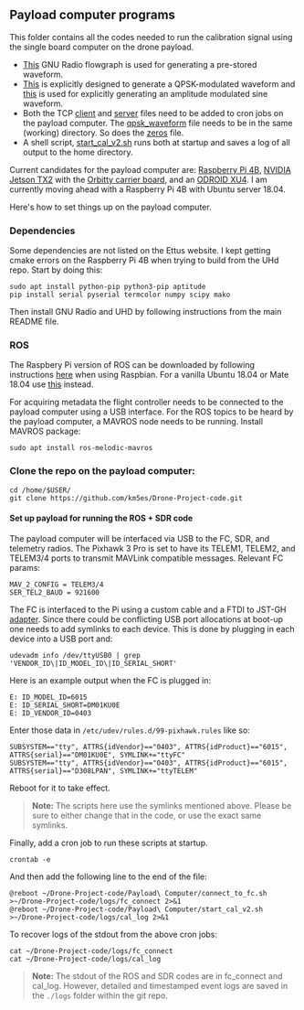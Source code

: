 ## Payload computer programs
This folder contains all the codes needed to run the calibration signal using the single board computer on the drone payload.
* [This](drone_pulse_tx_single_pol_save_file.grc) GNU Radio flowgraph is used for generating a pre-stored waveform.
* [This](generate_waveform_qpsk.grc) is explicitly designed to generate a QPSK-modulated waveform and [this](generate_waveform_sine) is used for explicitly generating an amplitude modulated sine waveform.
* Both the TCP [client](gr_cal_tcp_loopback_client.py) and [server](cal_sequence_tcp_server.py) files need to be added to cron jobs on the payload computer. The [qpsk_waveform](qpsk_Waveform) file needs to be in the same (working) directory. So does the [zeros](zeros) file.
* A shell script, [start_cal_v2.sh](start_cal_v2.sh) runs both at startup and saves a log of all output to the home directory.

Current candidates for the payload computer are: [Raspberry Pi 4B](https://www.raspberrypi.org/products/raspberry-pi-4-model-b/), [NVIDIA Jetson TX2](https://developer.nvidia.com/embedded/jetson-tx2) with the [Orbitty carrier board](http://connecttech.com/product/orbitty-carrier-for-nvidia-jetson-tx2-tx1/), and an [ODROID XU4](https://www.hardkernel.com/shop/odroid-xu4-special-price/). I am currently moving ahead with a Raspberry Pi 4B with Ubuntu server 18.04.

Here's how to set things up on the payload computer. 

### Dependencies
Some dependencies are not listed on the Ettus website. I kept getting cmake errors on the Raspberry Pi 4B when trying to build from the UHd repo. Start by doing this:
```
sudo apt install python-pip python3-pip aptitude
pip install serial pyserial termcolor numpy scipy mako
```
Then install GNU Radio and UHD by following instructions from the main README file.

### ROS
The Raspbery Pi version of ROS can be downloaded by following instructions [here][ROSberryPi_link] when using Raspbian. For a vanilla Ubuntu 18.04 or Mate 18.04 use [this][melodic_install] instead. 

For acquiring metadata the flight controller needs to be connected to the payload computer using a USB interface.
For the ROS topics to be heard by the payload computer, a MAVROS node needs to be running. Install MAVROS package:
```
sudo apt install ros-melodic-mavros
```

### Clone the repo on the payload computer:
```
cd /home/$USER/
git clone https://github.com/km5es/Drone-Project-code.git
```
#### Set up payload for running the ROS + SDR code
The payload computer will be interfaced via USB to the FC, SDR, and telemetry radios. The Pixhawk 3 Pro is set to have its TELEM1, TELEM2, and TELEM3/4 ports to transmit MAVLink compatible messages. Relevant FC params:
```
MAV_2_CONFIG = TELEM3/4
SER_TEL2_BAUD = 921600
```
The FC is interfaced to the Pi using a custom cable and a FTDI to JST-GH [adapter][]. Since there could be conflicting USB port allocations at boot-up one needs to add symlinks to each device. This is done by plugging in each device into a USB port and:
```
udevadm info /dev/ttyUSB0 | grep 'VENDOR_ID\|ID_MODEL_ID\|ID_SERIAL_SHORT'
```
Here is an example output when the FC is plugged in:
```
E: ID_MODEL_ID=6015
E: ID_SERIAL_SHORT=DM01KU0E
E: ID_VENDOR_ID=0403
```
Enter those data in `/etc/udev/rules.d/99-pixhawk.rules` like so:
```
SUBSYSTEM=="tty", ATTRS{idVendor}=="0403", ATTRS{idProduct}=="6015", ATTRS{serial}=="DM01KU0E", SYMLINK+="ttyFC"
SUBSYSTEM=="tty", ATTRS{idVendor}=="0403", ATTRS{idProduct}=="6015", ATTRS{serial}=="D308LPAN", SYMLINK+="ttyTELEM"
```
Reboot for it to take effect. 
>**Note:** The scripts here use the symlinks mentioned above. Please be sure to either change that in the code, or use the exact same symlinks.

Finally, add a cron job to run these scripts at startup.
```
crontab -e
```
And then add the following line to the end of the file:
```
@reboot ~/Drone-Project-code/Payload\ Computer/connect_to_fc.sh >~/Drone-Project-code/logs/fc_connect 2>&1
@reboot ~/Drone-Project-code/Payload\ Computer/start_cal_v2.sh >~/Drone-Project-code/logs/cal_log 2>&1
```
To recover logs of the stdout from the above cron jobs:
```
cat ~/Drone-Project-code/logs/fc_connect
cat ~/Drone-Project-code/logs/cal_log
```
>**Note:** The stdout of the ROS and SDR codes are in fc_connect and cal_log. However, detailed and timestamped event logs are saved in the `./logs` folder within the git repo.


[ROSberryPi_link]: http://wiki.ros.org/ROSberryPi/Installing%20ROS%20Melodic%20on%20the%20Raspberry%20Pi
[melodic_install]: http://wiki.ros.org/melodic/Installation/Ubuntu
[adapter]: https://store.mrobotics.io/USB-FTDI-Serial-to-JST-GH-p/mro-ftdi-jstgh01-mr.htm